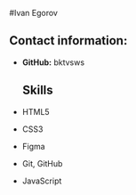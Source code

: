 #Ivan Egorov


## Contact information:

- __GitHub:__ bktvsws

  ## Skills
- HTML5
- CSS3
- Figma
- Git, GitHub
- JavaScript

